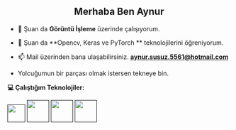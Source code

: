 <h2 align="center">Merhaba Ben Aynur  </h2>

- 🔭 Şuan da **Görüntü İşleme** üzerinde çalışıyorum.

- 🌱 Şuan da **Opencv, Keras ve PyTorch ** teknolojilerini öğreniyorum.

- 📫 Mail üzerinden bana ulaşabilirsiniz. **aynur.susuz.5561@hotmail.com**<br>
- Yolcuğumun bir parçası olmak istersen tekneye bin.


**💻 Çalıştığım Teknolojiler:**

<code><a href="" target="_blank"><img height="40" src="https://www.vectorlogo.zone/logos/python/python-official.svg"></a></code>
<code><a href="" target="_blank"><img height="50" src="https://www.vectorlogo.zone/logos/raspberrypi/raspberrypi-ar21.svg"></a></code>
<code><a href="" target="_blank"><img height="50" src="https://www.vectorlogo.zone/logos/opencv/opencv-ar21.svg"></a></code>
<code><a href="" target="_blank"><img height="50" src="https://www.vectorlogo.zone/logos/pytorch/pytorch-ar21.svg"></a></code>

